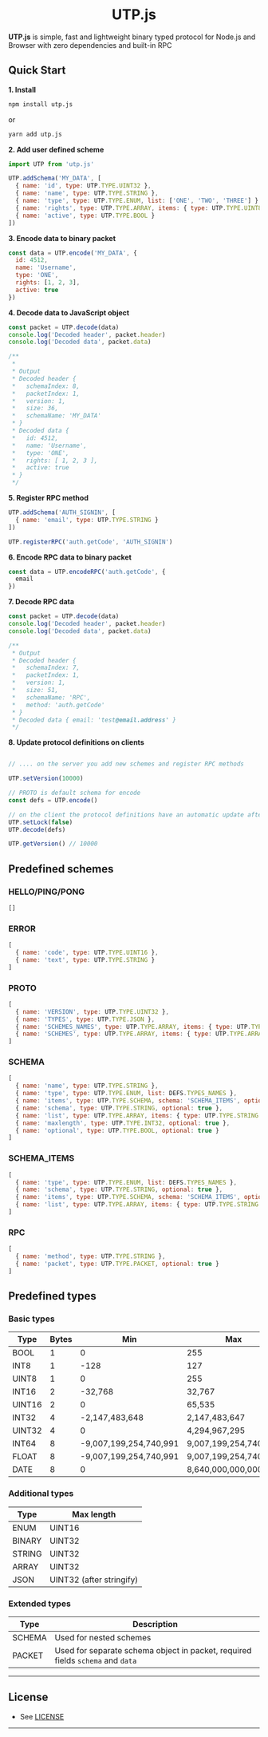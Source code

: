 <p align="center">
  <h1 align="center">UTP.js</h1>
</p>

**UTP.js** is simple, fast and lightweight binary typed protocol for Node.js and Browser with zero dependencies and built-in RPC

## Quick Start

**1. Install**

```bash
npm install utp.js
```

or

```bash
yarn add utp.js
```

**2. Add user defined scheme**

```js
import UTP from 'utp.js'

UTP.addSchema('MY_DATA', [
  { name: 'id', type: UTP.TYPE.UINT32 },
  { name: 'name', type: UTP.TYPE.STRING },
  { name: 'type', type: UTP.TYPE.ENUM, list: ['ONE', 'TWO', 'THREE'] },
  { name: 'rights', type: UTP.TYPE.ARRAY, items: { type: UTP.TYPE.UINT8 } },
  { name: 'active', type: UTP.TYPE.BOOL }
])

```

**3. Encode data to binary packet**

```js
const data = UTP.encode('MY_DATA', {
  id: 4512,
  name: 'Username',
  type: 'ONE',
  rights: [1, 2, 3],
  active: true
})
```

**4. Decode data to JavaScript object**
```js
const packet = UTP.decode(data)
console.log('Decoded header', packet.header)
console.log('Decoded data', packet.data)

/**
 * 
 * Output
 * Decoded header {
 *   schemaIndex: 8,
 *   packetIndex: 1,
 *   version: 1,
 *   size: 36,
 *   schemaName: 'MY_DATA'
 * }
 * Decoded data {
 *   id: 4512,
 *   name: 'Username',
 *   type: 'ONE',
 *   rights: [ 1, 2, 3 ],
 *   active: true
 * }
 */
```

**5. Register RPC method**

```js
UTP.addSchema('AUTH_SIGNIN', [
  { name: 'email', type: UTP.TYPE.STRING }
])

UTP.registerRPC('auth.getCode', 'AUTH_SIGNIN')
```

**6. Encode RPC data to binary packet**

```js
const data = UTP.encodeRPC('auth.getCode', {
  email
})
```

**7. Decode RPC data**

```js
const packet = UTP.decode(data)
console.log('Decoded header', packet.header)
console.log('Decoded data', packet.data)

/**
 * Output
 * Decoded header {
 *   schemaIndex: 7,
 *   packetIndex: 1,
 *   version: 1,
 *   size: 51,
 *   schemaName: 'RPC',
 *   method: 'auth.getCode'
 * }
 * Decoded data { email: 'test@email.address' }
 */
```

**8. Update protocol definitions on clients**

```js

// .... on the server you add new schemes and register RPC methods

UTP.setVersion(10000)

// PROTO is default schema for encode
const defs = UTP.encode()

// on the client the protocol definitions have an automatic update after unlocking and decoding the PROTO packet
UTP.setLock(false)
UTP.decode(defs)

UTP.getVersion() // 10000
```


## Predefined schemes

### HELLO/PING/PONG
```js
[]
```

### ERROR
```js
[
  { name: 'code', type: UTP.TYPE.UINT16 },
  { name: 'text', type: UTP.TYPE.STRING }
]
```

### PROTO
```js
[
  { name: 'VERSION', type: UTP.TYPE.UINT32 },
  { name: 'TYPES', type: UTP.TYPE.JSON },
  { name: 'SCHEMES_NAMES', type: UTP.TYPE.ARRAY, items: { type: UTP.TYPE.STRING } },
  { name: 'SCHEMES', type: UTP.TYPE.ARRAY, items: { type: UTP.TYPE.ARRAY, items: { type: UTP.TYPE.SCHEMA, schema: 'SCHEMA' } } }
]
```

### SCHEMA
```js
[
  { name: 'name', type: UTP.TYPE.STRING },
  { name: 'type', type: UTP.TYPE.ENUM, list: DEFS.TYPES_NAMES },
  { name: 'items', type: UTP.TYPE.SCHEMA, schema: 'SCHEMA_ITEMS', optional: true },
  { name: 'schema', type: UTP.TYPE.STRING, optional: true },
  { name: 'list', type: UTP.TYPE.ARRAY, items: { type: UTP.TYPE.STRING }, optional: true },
  { name: 'maxlength', type: UTP.TYPE.INT32, optional: true },
  { name: 'optional', type: UTP.TYPE.BOOL, optional: true }
]
```

### SCHEMA_ITEMS
```js
[
  { name: 'type', type: UTP.TYPE.ENUM, list: DEFS.TYPES_NAMES },
  { name: 'schema', type: UTP.TYPE.STRING, optional: true },
  { name: 'items', type: UTP.TYPE.SCHEMA, schema: 'SCHEMA_ITEMS', optional: true },
  { name: 'list', type: UTP.TYPE.ARRAY, items: { type: UTP.TYPE.STRING }, optional: true }
]
```

### RPC
```js
[
  { name: 'method', type: UTP.TYPE.STRING },
  { name: 'packet', type: UTP.TYPE.PACKET, optional: true }
]
```

## Predefined types

### Basic types

| Type | Bytes | Min | Max |
|------|-------|-----|-----|
|BOOL  | 1     |0|255|
|INT8  | 1     |-128|127|
|UINT8 | 1     |0|255|
|INT16 | 2     |-32,768|32,767|
|UINT16| 2     |0|65,535|
|INT32 | 4     |-2,147,483,648|2,147,483,647|
|UINT32| 4     |0|4,294,967,295|
|INT64 | 8     |-9,007,199,254,740,991|9,007,199,254,740,991|
|FLOAT | 8     |-9,007,199,254,740,991|9,007,199,254,740,991|
|DATE  | 8     |0|8,640,000,000,000,000|

### Additional types

| Type | Max length |
|------|------------|
|ENUM  | UINT16     |
|BINARY| UINT32     |
|STRING| UINT32     |
|ARRAY | UINT32     |
|JSON  | UINT32 (after stringify)    |

### Extended types

| Type | Description |
|------|-------------|
|SCHEMA| Used for nested schemes |
|PACKET| Used for separate schema object in packet, required fields `schema` and `data` |



---

## License

- See [LICENSE](/LICENSE)

---